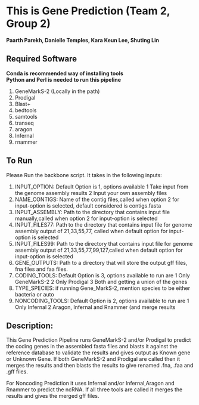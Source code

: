 # This is Gene Prediction (Team 2, Group 2)
**Paarth Parekh, Danielle Temples, Kara Keun Lee, Shuting Lin**

## Required Software
**Conda is recommended way of installing tools** <br/>
**Python and Perl is needed to run this pipeline**
1. GeneMarkS-2 (Locally in the path)
2. Prodigal
3. Blast+
4. bedtools
5. samtools
6. transeq
7. aragon
8. Infernal
9. rnammer

## To Run
Please Run the backbone script. It takes in the following inputs:
1. INPUT_OPTION:	Default Option is 1, options available
                		1 Take input from the genome assembly results 
                		2 Input your own assembly files
2. NAME_CONTIGS:	Name of the contig files,called when option 2 for input-option is selected, default considered is contigs.fasta
3. INPUT_ASSEMBLY:	Path to the directory that contains input file manually,called when option 2 for input-option is selected
4. INPUT_FILES77:	Path to the directory that contains input file for genome assembly output of 21,33,55,77, called when default option for input-option is selected
5. INPUT_FILES99:	Path to the directory that contains input file for genome assembly output of 21,33,55,77,99,127,called when default option for input-option is selected
6. GENE_OUTPUTS:	Path to a directory that will store the output gff files, fna files and faa files.
7. CODING_TOOLS:	Default Option is 3, options available to run are
                        	1 Only GeneMarkS-2 
                        	2 Only Prodigal 
                        	3 Both and getting a union of the genes
8. TYPE_SPECIES:	if running Gene_MarkS-2, mention species to be either bacteria or auto
9. NONCODING_TOOLS:	Default Option is 2, options available to run are
                        	1 Only Infernal 
                        	2 Aragon, Infernal and Rnammer (and merge results

## Description:
This Gene Prediction Pipeline runs GeneMarkS-2 and/or Prodigal to predict the coding genes in the assembled fasta files and blasts it against the reference database to validate the results and gives output as Known gene or Unknown Gene. If both GeneMarkS-2 and Prodigal are called then it merges the results and then blasts the results to give renamed .fna, .faa and .gff files. 

For Noncoding Prediction it uses Infernal and/or Infernal,Aragon and Rnammer to predict the ncRNA. If all three tools are called it merges the results and gives the merged gff files.

